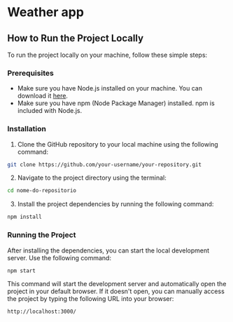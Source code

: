 # Weather app 

## How to Run the Project Locally

To run the project locally on your machine, follow these simple steps:

### Prerequisites

- Make sure you have Node.js installed on your machine. You can download it [here](https://nodejs.org/).
- Make sure you have npm (Node Package Manager) installed. npm is included with Node.js.

### Installation

1. Clone the GitHub repository to your local machine using the following command:

```bash
git clone https://github.com/your-username/your-repository.git
```

2. Navigate to the project directory using the terminal:

```bash
cd nome-do-repositorio
```

3. Install the project dependencies by running the following command:

```bash
npm install
```

### Running the Project

After installing the dependencies, you can start the local development server. Use the following command:

```bash
npm start
```

This command will start the development server and automatically open the project in your default browser. If it doesn't open, you can manually access the project by typing the following URL into your browser:

```
http://localhost:3000/
```
